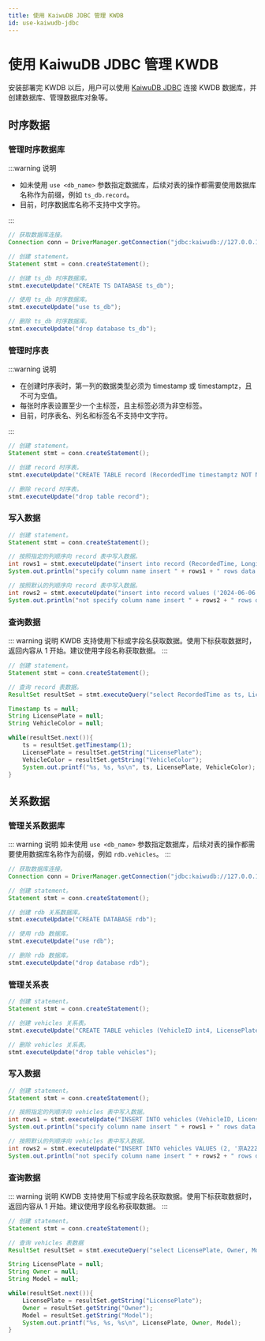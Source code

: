 ```yaml
---
title: 使用 KaiwuDB JDBC 管理 KWDB
id: use-kaiwudb-jdbc
---
```


# 使用 KaiwuDB JDBC 管理 KWDB

安装部署完 KWDB 以后，用户可以使用 [KaiwuDB JDBC](../../development/connect-kaiwudb/java/connect-jdbc.md) 连接 KWDB 数据库，并创建数据库、管理数据库对象等。

## 时序数据

### 管理时序数据库

:::warning 说明

- 如未使用 `use <db_name>` 参数指定数据库，后续对表的操作都需要使用数据库名称作为前缀，例如 `ts_db.record`。
- 目前，时序数据库名称不支持中文字符。

:::

```java
// 获取数据库连接。
Connection conn = DriverManager.getConnection("jdbc:kaiwudb://127.0.0.1:26257/defaultdb?user=root&password=123");

// 创建 statement。
Statement stmt = conn.createStatement();

// 创建 ts_db 时序数据库。
stmt.executeUpdate("CREATE TS DATABASE ts_db");

// 使用 ts_db 时序数据库。
stmt.executeUpdate("use ts_db");

// 删除 ts_db 时序数据库。
stmt.executeUpdate("drop database ts_db");
```

### 管理时序表

:::warning 说明

- 在创建时序表时，第一列的数据类型必须为 timestamp 或 timestamptz，且不可为空值。
- 每张时序表设置至少一个主标签，且主标签必须为非空标签。
- 目前，时序表名、列名和标签名不支持中文字符。

:::

```java
// 创建 statement。
Statement stmt = conn.createStatement();

// 创建 record 时序表。
stmt.executeUpdate("CREATE TABLE record (RecordedTime timestamptz NOT NULL, Longitude float, Latitude float, EngineRPM int) TAGs (LicensePlate varchar(10) NOT NULL, VehicleColor varchar(10)) PRIMARY TAGS (LicensePlate)");

// 删除 record 时序表。
stmt.executeUpdate("drop table record");
```

### 写入数据

```java
// 创建 statement。
Statement stmt = conn.createStatement();

// 按照指定的列顺序向 record 表中写入数据。
int rows1 = stmt.executeUpdate("insert into record (RecordedTime, Longitude, Latitude, EngineRPM, LicensePlate, VehicleColor) values ('2024-06-06 10:00:00', 40.2, 116.2, 3000, '京A11111', '黑')");
System.out.println("specify column name insert " + rows1 + " rows data.");

// 按照默认的列顺序向 record 表中写入数据。
int rows2 = stmt.executeUpdate("insert into record values ('2024-06-06 10:00:01', 39.3, 116.1, 0, '京A22222', '白')");
System.out.println("not specify column name insert " + rows2 + " rows data.");
```

### 查询数据

::: warning 说明
KWDB 支持使用下标或字段名获取数据。使用下标获取数据时，返回内容从 1 开始。建议使用字段名称获取数据。
:::

```java
// 创建 statement。
Statement stmt = conn.createStatement();

// 查询 record 表数据。
ResultSet resultSet = stmt.executeQuery("select RecordedTime as ts, LicensePlate, VehicleColor from record");

Timestamp ts = null;
String LicensePlate = null;
String VehicleColor = null;

while(resultSet.next()){
    ts = resultSet.getTimestamp(1);
    LicensePlate = resultSet.getString("LicensePlate");
    VehicleColor = resultSet.getString("VehicleColor");
    System.out.printf("%s, %s, %s\n", ts, LicensePlate, VehicleColor);
}
```

## 关系数据

### 管理关系数据库

::: warning 说明
如未使用 `use <db_name>` 参数指定数据库，后续对表的操作都需要使用数据库名称作为前缀，例如 `rdb.vehicles`。
:::

```java
// 获取数据库连接。
Connection conn = DriverManager.getConnection("jdbc:kaiwudb://127.0.0.1:26257/defaultdb?user=root&password=123");

// 创建 statement。
Statement stmt = conn.createStatement();

// 创建 rdb 关系数据库。
stmt.executeUpdate("CREATE DATABASE rdb");

// 使用 rdb 数据库。
stmt.executeUpdate("use rdb");

// 删除 rdb 数据库。
stmt.executeUpdate("drop database rdb");
```

### 管理关系表

```java
// 创建 statement。
Statement stmt = conn.createStatement();

// 创建 vehicles 关系表。
stmt.executeUpdate("CREATE TABLE vehicles (VehicleID int4, LicensePlate varchar(10), Owner varchar(10), Model varchar(50), Year int4)");

// 删除 vehicles 关系表。
stmt.executeUpdate("drop table vehicles");
```

### 写入数据

```java
// 创建 statement。
Statement stmt = conn.createStatement();

// 按照指定的列顺序向 vehicles 表中写入数据。 
int rows1 = stmt.executeUpdate("INSERT INTO vehicles (VehicleID, LicensePlate, Owner, Model, Year) VALUES (1, '京A11111', '李明', '奔驰', 2020)");
System.out.println("specify column name insert " + rows1 + " rows data.");

// 按照默认的列顺序向 vehicles 表中写入数据。
int rows2 = stmt.executeUpdate("INSERT INTO vehicles VALUES (2, '京A22222', '赵志', '别克', 2022)");
System.out.println("not specify column name insert " + rows2 + " rows data.");
```

### 查询数据

::: warning 说明
KWDB 支持使用下标或字段名获取数据。使用下标获取数据时，返回内容从 1 开始。建议使用字段名称获取数据。
:::

```java
// 创建 statement。
Statement stmt = conn.createStatement();

// 查询 vehicles 表数据
ResultSet resultSet = stmt.executeQuery("select LicensePlate, Owner, Model from vehicles");

String LicensePlate = null;
String Owner = null;
String Model = null;

while(resultSet.next()){
    LicensePlate = resultSet.getString("LicensePlate");
    Owner = resultSet.getString("Owner");
    Model = resultSet.getString("Model");
    System.out.printf("%s, %s, %s\n", LicensePlate, Owner, Model);
}
```
